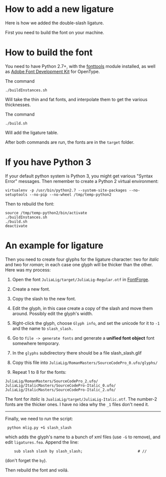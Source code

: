 # How to add a new ligature

Here is how we added the double-slash ligature.

First you need to build the font on your machine.

How to build the font
==============================

You need to have Python 2.7+, with the [fonttools](https://github.com/fonttools/fonttools) module installed, as well as [Adobe Font Development Kit](https://github.com/adobe-type-tools/afdko) for OpenType.

The command
```
./buildInstances.sh
```

Will take the thin and fat fonts, and interpolate them to get the various thicknesses.

The command
```
./build.sh
```
Will add the ligature table.

After both commands are run, the fonts are in the `target` folder.


If you have Python 3
===========================

If your default python system is Python 3, you might get various "Syntax Error" messages. Then remember to create a Python 2 virtual environment:
```
virtualenv -p /usr/bin/python2.7 --system-site-packages --no-setuptools --no-pip --no-wheel /tmp/temp-python2
```
Then to rebuild the font:
```
source /tmp/temp-python2/bin/activate
./buildInstances.sh
./build.sh
deactivate
```
An example for ligature
==============================

Then you need to create four glyphs for the ligature character: two for *italic* and two for *roman*; in each case one glyph will be thicker than the other. Here was my process:
 1. Open the font `JuliaLig/target/JuliaLig-Regular.otf` in [FontForge](https://fontforge.github.io/en-US/).
 2. Create a new font.
 3. Copy the slash to the new font.
 4. Edit the glyph, in this case create a copy of the slash and move them around. Possibly edit the glyph's width.
 5. Right-click the glyph, choose `Glyph info`, and set the unicode for it to `-1` and the name to `slash_slash.`
 6. Go to `file -> generate fonts` and generate a **unified font object** font somewhere temporary.
 7. In the `glyphs` subdirectory there should be a file slash_slash.glif
 8. Copy this file into `JuliaLig/RomanMasters/SourceCodePro_0.ufo/glyphs/`

 11. Repeat 1 to 8 for the fonts:
 ```
 JuliaLig/RomanMasters/SourceCodePro_2.ufo/
 JuliaLig/ItalicMasters/SourceCodePro-Italic_0.ufo/
 JuliaLig/ItalicMasters/SourceCodePro-Italic_2.ufo/
 ```
The font for *italic* is `JualiaLig/target/JuliaLig-Italic.otf`.
The number-2 fonts are the thicker ones.  I have no idea why the `_1` files don't need it.

---------------------

Finally, we need to run the script:
```
 python mlig.py +G slash_slash
```
which adds the glyph's name to a bunch of xml files (use `-G` to remove), and edit `ligatures.fea`. Append the line:
```
    sub slash slash by slash_slash;                         # //
```
(don't forget the `by`).

Then rebuild the font and voilá.
